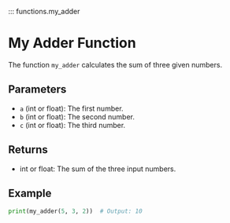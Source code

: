 ::: functions.my_adder

# My Adder Function

The function `my_adder` calculates the sum of three given numbers.

## Parameters

- `a` (int or float): The first number.
- `b` (int or float): The second number.
- `c` (int or float): The third number.

## Returns

- int or float: The sum of the three input numbers.

## Example

```python
print(my_adder(5, 3, 2))  # Output: 10
